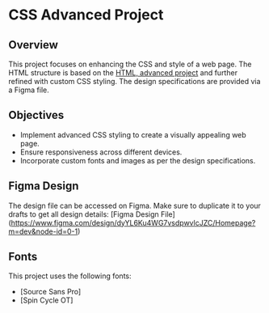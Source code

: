 # CSS Advanced Project

## Overview

This project focuses on enhancing the CSS and style of a web page. The HTML structure is based on the [HTML, advanced project](#) and further refined with custom CSS styling. The design specifications are provided via a Figma file.

## Objectives

- Implement advanced CSS styling to create a visually appealing web page.
- Ensure responsiveness across different devices.
- Incorporate custom fonts and images as per the design specifications.

## Figma Design

The design file can be accessed on Figma. Make sure to duplicate it to your drafts to get all design details:
[Figma Design File] (https://www.figma.com/design/dyYL6Ku4WG7vsdpwvlcJZC/Homepage?m=dev&node-id=0-1)

## Fonts

This project uses the following fonts:
- [Source Sans Pro]
- [Spin Cycle OT]

